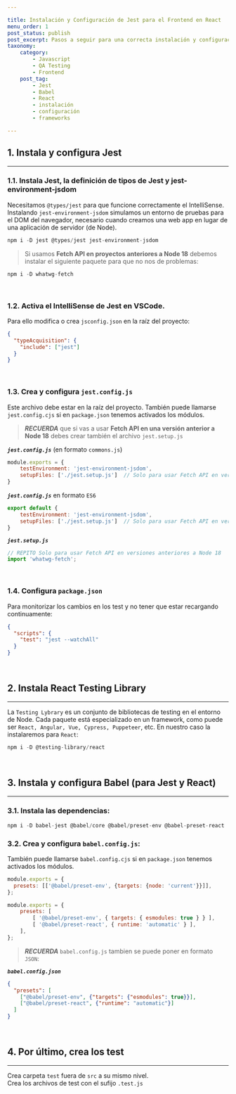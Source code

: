 ```yaml
---

title: Instalación y Configuración de Jest para el Frontend en React
menu_order: 1
post_status: publish
post_excerpt: Pasos a seguir para una correcta instalación y configuración de Jest para React.
taxonomy:
    category:
        - Javascript
        - QA Testing
        - Frontend
    post_tag:
        - Jest
        - Babel
        - React
        - instalación
        - configuración
        - frameworks

---
```



## 1. Instala y configura Jest
---

### 1.1. __Instala Jest, la definición de tipos de Jest y jest-environment-jsdom__
Necesitamos `@types/jest` para que funcione correctamente el IntelliSense. Instalando `jest-environment-jsdom` simulamos un entorno de pruebas para el DOM del navegador, necesario cuando creamos una web app en lugar de una aplicación de servidor (de Node).

```js
npm i -D jest @types/jest jest-environment-jsdom
```

> Si usamos __Fetch API en proyectos anteriores a Node 18__ debemos instalar el siguiente paquete para que no nos de problemas:

```js
npm i -D whatwg-fetch
```

<br>

### 1.2. __Activa el IntelliSense de Jest en VSCode__.
Para ello modifica o crea `jsconfig.json` en la raíz del proyecto:

```json
{	
  "typeAcquisition": {
    "include": ["jest"]
  }
}
```

<br>

### 1.3. __Crea y configura `jest.config.js`__ 
Este archivo debe estar en la raíz del proyecto. También puede llamarse `jest.config.cjs` si en `package.json` tenemos activados los módulos.

> ___RECUERDA___ que si vas a usar __Fetch API en una versión anterior a Node 18__ debes crear también el archivo `jest.setup.js`

***`jest.config.js`*** (en formato `commons.js`)

```js
module.exports = {
    testEnvironment: 'jest-environment-jsdom',
    setupFiles: ['./jest.setup.js']  // Solo para usar Fetch API en versiones anteriores a Node 18
}
```

***`jest.config.js`*** en formato `ES6`
```js
export default {
    testEnvironment: 'jest-environment-jsdom',
    setupFiles: ['./jest.setup.js']  // Solo para usar Fetch API en versiones anteriores a Node 18
}
```

***`jest.setup.js`***

```js
// REPITO Solo para usar Fetch API en versiones anteriores a Node 18
import 'whatwg-fetch';
```

<br>

### 1.4. __Configura `package.json`__
Para monitorizar los cambios en los test y no tener que estar recargando continuamente:

```json
{
  "scripts": {
    "test": "jest --watchAll"
  }
}
```

<br>

## 2. Instala React Testing Library
---
La `Testing Lybrary` es un conjunto de bibliotecas de testing en el entorno de Node. Cada paquete está especializado en un framework, como puede ser `React, Angular, Vue, Cypress, Puppeteer`, etc. En nuestro caso la instalaremos para `React`:

```js
npm i -D @testing-library/react
```

<br>

## 3. Instala y configura Babel (para Jest y React)
---

### 3.1. __Instala las dependencias:__

```js
npm i -D babel-jest @babel/core @babel/preset-env @babel-preset-react
```

### 3.2. __Crea y configura `babel.config.js`:__
También puede llamarse `babel.config.cjs` si en `package.json` tenemos activados los módulos.

[//]: # (Es una de estas dos posibilidades)

```js
module.exports = {
  presets: [['@babel/preset-env', {targets: {node: 'current'}}]],
};
```

```js
module.exports = {
    presets: [
        [ '@babel/preset-env', { targets: { esmodules: true } } ],
        [ '@babel/preset-react', { runtime: 'automatic' } ],
    ],
};
```

> ___RECUERDA___ `babel.config.js` tambien se puede poner en formato `JSON`:

***`babel.config.json`***
```json
{
  "presets": [
    ["@babel/preset-env", {"targets": {"esmodules": true}}],
    ["@babel/preset-react", {"runtime": "automatic"}]
  ]
}
```

<br>

## 4. Por último, crea los test
---

Crea carpeta `test` fuera de `src` a su mismo nivel.  
Crea los archivos de test con el sufijo `.test.js`
